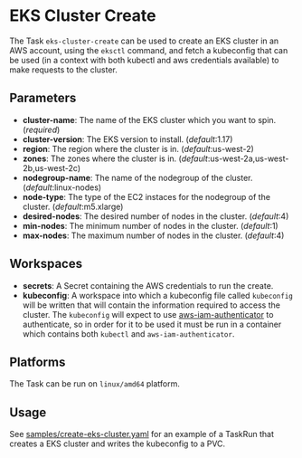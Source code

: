 # EKS Cluster Create

The Task `eks-cluster-create` can be used to create an EKS cluster in an AWS account, using the `eksctl` command,
and fetch a kubeconfig that can be used (in a context with both kubectl and aws credentials available) to make 
requests to the cluster.

## Parameters

* **cluster-name**: The name of the EKS cluster which you want to spin. (_required_)
* **cluster-version**: The EKS version to install. (_default_:1.17)
* **region**: The region where the cluster is in. (_default_:us-west-2)
* **zones**: The zones where the cluster is in. (_default_:us-west-2a,us-west-2b,us-west-2c)
* **nodegroup-name**: The name of the nodegroup of the cluster. (_default_:linux-nodes)
* **node-type**: The type of the EC2 instaces for the nodegroup of the cluster. (_default_:m5.xlarge)
* **desired-nodes**: The desired number of nodes in the cluster. (_default_:4)
* **min-nodes**: The minimum number of nodes in the cluster. (_default_:1)
* **max-nodes**: The maximum number of nodes in the cluster. (_default_:4)

## Workspaces

* **secrets**: A Secret containing the AWS credentials to run the create.
* **kubeconfig**: A workspace into which a kubeconfig file called `kubeconfig` will be written that will contain the information required to access the cluster. The `kubeconfig` will expect to use [aws-iam-authenticator](https://github.com/kubernetes-sigs/aws-iam-authenticator/) to authenticate, so in order for it to be used it must be run in a container which contains both `kubectl` and `aws-iam-authenticator`.

## Platforms

The Task can be run on `linux/amd64` platform.

## Usage

See [samples/create-eks-cluster.yaml](https://github.com/tektoncd/catalog/tree/main/task/eks-cluster-create/0.1/samples/create-eks-cluster.yaml) for an example of a TaskRun that creates a EKS cluster and writes the kubeconfig to a PVC.
